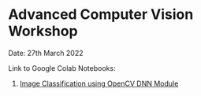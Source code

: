 # Advanced Computer Vision Workshop

Date: 27th March 2022

Link to Google Colab Notebooks:

1. [Image Classification using OpenCV DNN Module](https://colab.research.google.com/github/bigvisionai/upgrad_alumni_workshop_day2/blob/master/opencv_dnn_image_classification/OpenCV_DNN_Image_Classification.ipynb)
